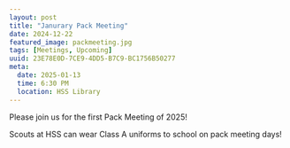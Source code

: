 ```yaml
---
layout: post
title: "Janurary Pack Meeting"
date: 2024-12-22
featured_image: packmeeting.jpg
tags: [Meetings, Upcoming]
uuid: 23E78E0D-7CE9-4DD5-B7C9-BC1756B50277
meta:
  date: 2025-01-13
  time: 6:30 PM
  location: HSS Library
---
```


Please join us for the first Pack Meeting of 2025!

Scouts at HSS can wear Class A uniforms to school on pack meeting days!
